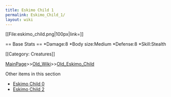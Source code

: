 ```yaml
---
title: Eskimo Child 1
permalink: Eskimo_Child_1/
layout: wiki
---
```

[[File:eskimo_child.png|100px|link=]]

== Base Stats ==
*Damage:8
*Body size:Medium
*Defense:8
*Skill:Stealth

[[Category: Creatures]]

[MainPage](/keeperrl_wiki/ "wikilink")>>[Old_Wiki](/keeperrl_wiki/Old_Wiki "wikilink")>>[Old_Eskimo_Child](/keeperrl_wiki/Old_Eskimo_Child "wikilink")

Other items in this section
-    [Eskimo Child 0](/keeperrl_wiki/Eskimo_Child_0 "wikilink")
-    [Eskimo Child 2](/keeperrl_wiki/Eskimo_Child_2 "wikilink")
